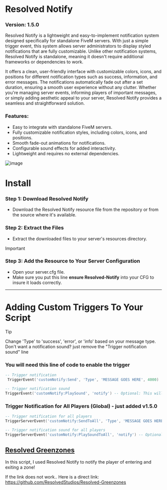 # Resolved Notify
### Version: 1.5.0
Resolved Notify is a lightweight and easy-to-implement notification system designed specifically for standalone FiveM servers. With just a simple trigger event, this system allows server administrators to display styled notifications that are fully customizable. Unlike other notification systems, Resolved Notify is standalone, meaning it doesn't require additional frameworks or dependencies to work.

It offers a clean, user-friendly interface with customizable colors, icons, and positions for different notification types such as success, information, and error messages. The notifications automatically fade out after a set duration, ensuring a smooth user experience without any clutter. Whether you're managing server events, informing players of important messages, or simply adding aesthetic appeal to your server, Resolved Notify provides a seamless and straightforward solution.

### Features:
- Easy to integrate with standalone FiveM servers.
- Fully customizable notification styles, including colors, icons, and positions.
- Smooth fade-out animations for notifications.
- Configurable sound effects for added interactivity.
- Lightweight and requires no external dependencies.

![image](https://github.com/user-attachments/assets/9b29361d-280a-442a-aca2-37b38cabaace)


# Install
### Step 1: Download Resolved Notify
- Download the Resolved Notify resource file from the repository or from the source where it's available.

### Step 2: Extract the Files
- Extract the downloaded files to your server's resources directory.

> [!IMPORTANT]
> ### Step 3: Add the Resource to Your Server Configuration
> - Open your server.cfg file. 
> - Make sure you put this line **ensure Resolved-Notify** into your CFG to insure it loads correctly.

___

# Adding Custom Triggers To Your Script

> [!TIP]
> Change 'Type' to 'success', 'error', or 'info' based on your message type.
> Don't want a notification sound? just remove the "Trigger notification sound" line
### You will need this line of code to enable the trigger
```LUA
-- Trigger notification 
 TriggerEvent('customNotify:Send', 'Type', 'MESSAGE GOES HERE', 4000) 

-- Trigger notification sound
TriggerEvent('customNotify:PlaySound', 'notify') -- Optional: This will play a notification sound
```
### Trigger Notification for All Players (Global) - just added v1.5.0
```LUA
-- Trigger notification for all players
TriggerServerEvent('customNotify:SendToAll', 'Type', 'MESSAGE GOES HERE', 4000)

-- Trigger notification sound for all players
TriggerServerEvent('customNotify:PlaySoundToAll', 'notify') -- Optional: This will play a notification sound
```

## [Resolved Greenzones](https://github.com/ResolvedStudios/Resolved-Greenzones)
In this script, I used Resolved Notify to notify the player of entering and exiting a zone!


If the link does not work.. Here is a direct link: https://github.com/ResolvedStudios/Resolved-Greenzones
